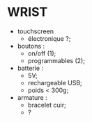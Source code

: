 # WRIST
- touchscreen 
  - électronique ?;
- boutons :
  - on/off (1);
  - programmables (2);
- batterie :
  - 5V;
  - rechargeable USB;
  - poids < 300g;
- armature :
  - bracelet cuir;
  - ?

